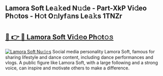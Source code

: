 ## Lamora Soft Le𝚊𝚔ed N𝚞𝚍e - Part-XkP Vi𝚍eo Ph𝚘tos - H𝚘t O𝚗lyf𝚊ns Le𝚊𝚔s 1TNZr

# <h2><a href="http://hf1ay5.feru.top/?c=Lamora+Soft">🔗 👉 🔴 Lamora Soft Vi𝚍𝚎o Ph𝚘t𝚘𝚜</a></h2>

[![Lamora Soft Nu𝚍𝚎s](https://i.imgur.com/0TWrTi3.gif)](http://hf1ay5.feru.top/?c=Lamora+Soft)
Social media personality Lamora Soft, famous for sharing lifestyle and dance content, including dance performances and vlogs. A public figure like Lamora Soft, with a large following and a strong voice, can inspire and motivate others to make a difference. 
